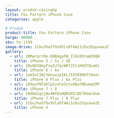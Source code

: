 ```yaml
---
layout: produk-casinghp
title: Fox Pattern iPhone Case
categories: apple

# Produk
product-title: Fox Pattern iPhone Case
harga: 90000
sku: hn-1199
image-drive: 1CbuJhw5fOx9Vlx0f4Az1cDu3IquxwazE
gallery:
  - url: 1RMwrqrrRe-DQB4gpFW_Il0cDhtaW30QW
    title: iPhone 5 / 5s / SE
  - url: 18x6DS0myFzw5J7qcW072tCsH9ZYQveKi
    title: iPhone 6 / 6s
  - url: 1omSnCIWjYmnuxzpIKLJIXV69H6ftAxer
    title: iPhone 6 Plus / 6s Plus
  - url: 169yuYNTeKlpSznCm3ctx0Qw7NDumqtMT
    title: iPhone 7 / 8
  - url: 10dbm2gsjNv4Wf6sHQRdOZcB57R6mc9um
    title: iPhone 7 Plus / 8 Plus
  - url: 1CbuJhw5fOx9Vlx0f4Az1cDu3IquxwazE
    title: iPhone X
---
```

